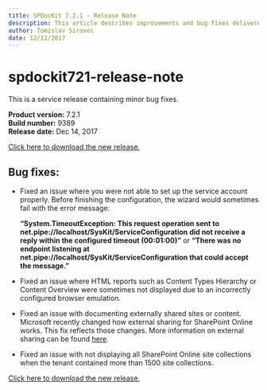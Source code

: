 ```yaml
---
title: SPDocKit 7.2.1 - Release Note
description: This article describes improvements and bug fixes delivered in SPDocKit 7.2.1
author: Tomislav Sirovec
date: 12/12/2017
---
```


# spdockit721-release-note

This is a service release containing minor bug fixes.

**Product version:** 7.2.1  
**Build number:** 9389  
**Release date:** Dec 14, 2017

[Click here to download the new release.](https://www.spdockit.com/downloads/)

## Bug fixes:

* Fixed an issue where you were not able to set up the service account properly. Before finishing the configuration, the wizard would sometimes fail with the error message: 

  **“System.TimeoutException: This request operation sent to net.pipe://localhost/SysKit/ServiceConfiguration did not receive a reply within the configured timeout \(00:01:00\)”** or **“There was no endpoint listening at net.pipe://localhost/SysKit/ServiceConfiguration that could accept the message.”**

* Fixed an issue where HTML reports such as Content Types Hierarchy or Content Overview were sometimes not displayed due to an incorrectly configured browser emulation. 
* Fixed an issue with documenting externally shared sites or content. Microsoft recently changed how external sharing for SharePoint Online works. This fix reflects those changes. More information on external sharing can be found [here](https://techcommunity.microsoft.com/t5/OneDrive-Blog/Introducing-a-new-secure-external-sharing-experience/ba-p/112624).
* Fixed an issue with not displaying all SharePoint Online site collections when the tenant contained more than 1500 site collections.

[Click here to download the new release.](https://www.spdockit.com/downloads/)

